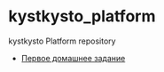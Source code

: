 # kystkysto_platform
kystkysto Platform repository
- [Первое домашнее задание](kubernetes-intro/README.md)